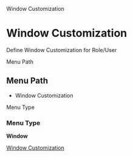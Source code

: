 
Window Customization
# Window Customization


Define Window Customization for Role/User

Menu Path
## Menu Path



- Window Customization

Menu Type
### Menu Type

**Window**


[Window Customization](../../functional-guide/window/window-window-customization.md)